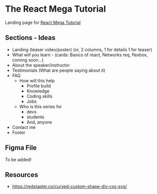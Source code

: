 # The React Mega Tutorial

Landing page for [React Mega Tutorial](https://www.youtube.com/playlist?list=PLGyA74h_S9No5V5TRjHc893mN7rs-VaoZ)

## Sections - Ideas

- Landing (teaser video/poster) (or, 2 columns, 1 for details 1 for teaser)
- What will you learn - (cards: Basics of react, Networks req, flexbox, coming soon...)
- About the speaker/instructor
- Testimonials (What are people saying about it)
- FAQ
  - How will this help
    - Profile build
    - Knowledge
    - Coding skills
    - Jobs
  - Who is this series for
    - devs
    - students
    - And, anyone
- Contact me
- Footer

## Figma File

To be added!

## Resources

- https://redstapler.co/curved-custom-shape-div-css-svg/
